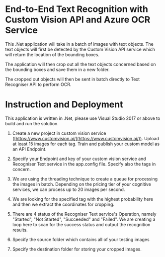 # End-to-End Text Recognition with Custom Vision API and Azure OCR Service
This .Net application will take in a batch of images with text objects. The text objects will first be detected by the Custom Vision API service which will return the location of the bounding boxes. 

The application will then crop out all the text objects concerned based on the bounding boxes and save them in a new folder.

The cropped out objects will then be sent in batch directly to Text Recogniser API to perform OCR.

# Instruction and Deployment

This application is written in .Net, please use Visual Studio 2017 or above to build and run the solution.

1. Create a new project in custom vision service ([https://www.customvision.ai/](https://www.customvision.ai/)). Upload at least 15 images for each tag. Train and publish your custom model as an API Endpoint.

2. Specify your Endpoint and key of your custom vision service and Recogniser Text service in the app.config file. Specify also the tags in concern.

3. We are using the threading technique to create a queue for processing the images in batch. Depending on the pricing tier of your cognitive services, we can process up to 20 images per second.

4. We are looking for the specified tag with the highest probability here and then we extract the coordinates for cropping.

5. There are 4 status of the Recogniser Text service's Operation, namely "Started", "Not Started", "Succeeded" and "Failed". We are creating a loop here to scan for the success status and output the recognition results.
6. Specify the source folder which contains all of your testing images
7. Specify the destination folder for storing your cropped images.


